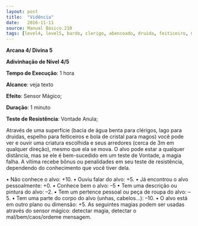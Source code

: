 ```yaml
---
layout: post
title:  "Vidência"
date:   2016-11-11
source: Manual Básico.218
tags: [level4, level5, bardo, clerigo, abencoado, druida, feiticeiro, mago, adivinhacao, hora, outro, minuto, vontade, anula]
---
```


**Arcana 4/ Divina 5**

**Adivinhação de Nível 4/5**

**Tempo de Execução**: 1 hora

**Alcance**: veja texto

**Efeito**:  Sensor Mágico;

**Duração**: 1 minuto

**Teste de Resistência**: Vontade Anula;

Através de uma superfície (bacia de água benta para clérigos, lago para druidas, espelho para feiticeiros e bola de cristal para magos) você pode ver e ouvir uma criatura escolhida e seus arredores (cerca de 3m em qualquer direção), mesmo que ela se mova. 
O alvo pode estar a qualquer distância, mas se ele é bem-sucedido em um teste de Vontade, a magia falha. A vítima recebe bônus ou penalidades em seu teste de resistência, dependendo do conhecimento que você tiver dela.

• Não conhece o alvo: +10.
• Ouviu falar do alvo: +5.
• Já encontrou o alvo pessoalmente: +0.
• Conhece bem o alvo: –5
• Tem uma descrição ou pintura do 
alvo: –2.
• Tem um pertence pessoal ou peça de 
roupa do alvo: –5.
• Tem uma parte do corpo do alvo 
(unhas, cabelos...): –10.
• O alvo está em outro plano ou dimensão: +5.
As seguintes magias podem ser usadas 
através do sensor mágico: detectar magia, 
detectar o mal/bem/caos/ordeme mensagem.
